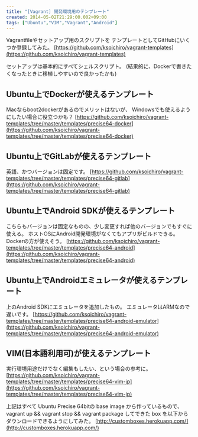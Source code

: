 ```yaml
---
title: "[Vagrant] 開発環境用のテンプレート"
created: 2014-05-02T21:29:00.002+09:00
tags: ["Ubuntu","VIM","Vagrant","Android"]
---
```

Vagrantfileやセットアップ用のスクリプトを
テンプレートとしてGitHubにいくつか登録してみた。
[https://github.com/ksoichiro/vagrant-templates](https://github.com/ksoichiro/vagrant-templates)
<!--more-->
セットアップは基本的にすべてシェルスクリプト。
(結果的に、Dockerで書きたくなったときに移植しやすいので良かったかも)

## Ubuntu上でDockerが使えるテンプレート

Macならboot2dockerがあるのでメリットはないが、
Windowsでも使えるようにしたい場合に役立つかも？
[https://github.com/ksoichiro/vagrant-templates/tree/master/templates/precise64-docker](https://github.com/ksoichiro/vagrant-templates/tree/master/templates/precise64-docker)

## Ubuntu上でGitLabが使えるテンプレート

英語、かつバージョンは固定です。
[https://github.com/ksoichiro/vagrant-templates/tree/master/templates/precise64-gitlab](https://github.com/ksoichiro/vagrant-templates/tree/master/templates/precise64-gitlab)

## Ubuntu上でAndroid SDKが使えるテンプレート

こちらもバージョンは固定なものの、少し変更すれば他のバージョンでもすぐに使える。
ホストOSにAndroid開発環境がなくてもアプリがビルドできる。
Dockerの方が使えそう。
[https://github.com/ksoichiro/vagrant-templates/tree/master/templates/precise64-android](https://github.com/ksoichiro/vagrant-templates/tree/master/templates/precise64-android)

## Ubuntu上でAndroidエミュレータが使えるテンプレート

上のAndroid SDKにエミュレータを追加したもの。
エミュレータはARMなので遅いです。
[https://github.com/ksoichiro/vagrant-templates/tree/master/templates/precise64-android-emulator](https://github.com/ksoichiro/vagrant-templates/tree/master/templates/precise64-android-emulator)

## VIM(日本語利用可)が使えるテンプレート

実行環境用途だけでなく編集もしたい、という場合の参考に。
[https://github.com/ksoichiro/vagrant-templates/tree/master/templates/precise64-vim-jp](https://github.com/ksoichiro/vagrant-templates/tree/master/templates/precise64-vim-jp)

上記はすべて Ubuntu Precise 64bitの base image から作っているもので、
vagrant up && vagrant stop && vagrant package してできた box を以下からダウンロードできるようにしてみた。
[http://customboxes.herokuapp.com/](http://customboxes.herokuapp.com/)
